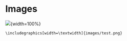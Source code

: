 # Images

![](/images/test.png){width=100%}

```{=tex}
\includegraphics[width=\textwidth]{images/test.png}
```
